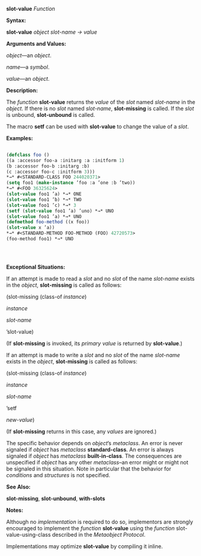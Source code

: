 **slot-value** *Function* 



**Syntax:** 



**slot-value** *object slot-name → value* 



**Arguments and Values:** 



*object*—an *object*. 



*name*—a *symbol*. 



*value*—an *object*. 



**Description:** 



The *function* **slot-value** returns the *value* of the *slot* named *slot-name* in the *object*. If there is no *slot* named *slot-name*, **slot-missing** is called. If the *slot* is unbound, **slot-unbound** is called. 



The macro **setf** can be used with **slot-value** to change the value of a *slot*. 



**Examples:**
```lisp
 
(defclass foo () 
((a :accessor foo-a :initarg :a :initform 1) 
(b :accessor foo-b :initarg :b) 
(c :accessor foo-c :initform 3))) 
*→* #<STANDARD-CLASS FOO 244020371> 
(setq foo1 (make-instance ’foo :a ’one :b ’two)) 
*→* #<FOO 36325624> 
(slot-value foo1 ’a) *→* ONE 
(slot-value foo1 ’b) *→* TWO 
(slot-value foo1 ’c) *→* 3 
(setf (slot-value foo1 ’a) ’uno) *→* UNO 
(slot-value foo1 ’a) *→* UNO 
(defmethod foo-method ((x foo)) 
(slot-value x ’a)) 
*→* #<STANDARD-METHOD FOO-METHOD (FOO) 42720573> 
(foo-method foo1) *→* UNO 

 
 

```
**Exceptional Situations:** 



If an attempt is made to read a *slot* and no *slot* of the name *slot-name* exists in the *object*, **slot-missing** is called as follows: 



(slot-missing (class-of *instance*) 



*instance* 



*slot-name* 



’slot-value) 



(If **slot-missing** is invoked, its *primary value* is returned by **slot-value**.) 



If an attempt is made to write a *slot* and no *slot* of the name *slot-name* exists in the *object*, **slot-missing** is called as follows: 



(slot-missing (class-of *instance*) 



*instance* 



*slot-name* 



’setf 



*new-value*) 



(If **slot-missing** returns in this case, any *values* are ignored.) 



The specific behavior depends on *object*’s *metaclass*. An error is never signaled if *object* has *metaclass* **standard-class**. An error is always signaled if *object* has *metaclass* **built-in-class**. The consequences are unspecified if *object* has any other *metaclass*–an error might or might not be signaled in this situation. Note in particular that the behavior for *conditions* and *structures* is not specified. 



**See Also:** 



**slot-missing**, **slot-unbound**, **with-slots** 



**Notes:** 



Although no *implementation* is required to do so, implementors are strongly encouraged to implement the *function* **slot-value** using the *function* slot-value-using-class described in the *Metaobject Protocol*. 



Implementations may optimize **slot-value** by compiling it inline. 



</standard-method></foo>